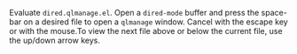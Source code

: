 Evaluate `dired.qlmanage.el`.  Open a `dired-mode` buffer and press the space-bar on a desired file to open a `qlmanage` window.  Cancel with the escape key or with the mouse.To view the next file above or below the current file, use the up/down arrow keys.